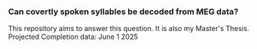 ### Can covertly spoken syllables be decoded from MEG data?

This repository aims to answer this question. It is also my Master's Thesis. Projected Completion data: June 1 2025 
